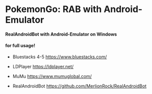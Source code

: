 # PokemonGo: RAB with Android-Emulator 

#### RealAndroidBot with Android-Emulator on Windows
#### for full usage!

- Bluestacks 4-5 https://www.bluestacks.com/
- LDPlayer https://ldplayer.net/
- MuMu https://www.mumuglobal.com/


- RealAndroidBot https://github.com/MerlionRock/RealAndroidBot



